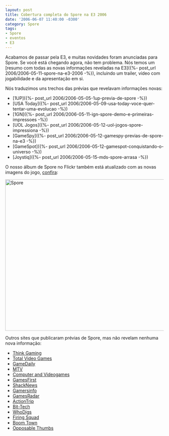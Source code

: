 ```yaml
---
layout: post
title: Cobertura completa do Spore na E3 2006
date: '2006-06-07 11:40:00 -0300'
category: Spore
tags:
- Spore
- eventos
- E3
---
```

Acabamos de passar pela E3, e muitas novidades foram anunciadas para Spore. Se você está chegando agora, não tem problema. Nós temos um [resumo com todas as novas informações reveladas na E3]({%- post_url 2006/2006-05-11-spore-na-e3-2006 -%}), incluindo um trailer, vídeo com jogabilidade e da apresentação em si.

Nós traduzimos uns trechos das prévias que revelavam informações novas:

- [1UP]({%- post_url 2006/2006-05-05-1up-previa-de-spore -%})
- [USA Today]({%- post_url 2006/2006-05-09-usa-today-voce-quer-tentar-uma-evolucao -%})
- [1GN]({%- post_url 2006/2006-05-11-ign-spore-demo-e-primeiras-impressoes -%})
- [UOL Jogos]({%- post_url 2006/2006-05-12-uol-jogos-spore-impressiona -%})
- [GameSpy]({%- post_url 2006/2006-05-12-gamespy-previas-de-spore-na-e3 -%})
- [GameSpot]({%- post_url 2006/2006-05-12-gamespot-conquistando-o-universo -%})
- [Joystiq]({%- post_url 2006/2006-05-15-mds-spore-arrasa -%})

O nosso álbum de Spore no Flickr também está atualizado com as novas imagens do jogo, [confira](https://flic.kr/s/aHskTqEoqA):

<a data-flickr-embed="true"  href="https://www.flickr.com/photos/esporo/albums/72157679654038458" title="Spore"><img src="https://live.staticflickr.com/7842/47457594552_ee11004e09_z.jpg" width="640" height="480" alt="Spore"></a><script async src="//embedr.flickr.com/assets/client-code.js" charset="utf-8"></script>

Outros sites que publicaram prévias de Spore, mas não revelam nenhuma nova informação:

- [Think Gaming](http://thinkgaming.org/content/view/255/27/)
- [Total Video Games](http://www.totalvideogames.com/articles/Spore_-_E306_FIRST_LOOK_Preview_9995_5546_0_0_10_0.htm)
- [GameDaily](http://pc.gamedaily.com/game/features/?gameid=4126&id=299)
- [MTV](http://www.mtv.com/news/articles/1532285/20060522/index.jhtml?headlines=true)
- [Computer and Videogames](http://www.computerandvideogames.com/article.php?id=140238)
- [GamesFirst](http://gamesfirst.com/?id=1321)
- [ShackNews](http://www.shacknews.com/extras/2006/051506_e3_day3_chris_1_1.x)
- [Gamersinfo](http://www.gamersinfo.net/index.php?art/id:1063)
- [GamesRadar](http://www.gamesradar.com/gb/pc/game/previews/article.jsp?articleId=2006051612357921088&sectionId=1001&pageId=2006051612619453024)
- [ActionTrip](http://www.actiontrip.com/features/e32006spore.phtml)
- [Bit-Tech](http://www.bit-tech.net/gaming/2006/05/15/spore_e3_preview/1.html)
- [WhoDigs](http://www.whodigs.com/article.php/SporePreview)
- [Firing Squad](http://www.firingsquad.com/news/newsarticle.asp?searchid=10246)
- [Boom Town](http://www.boomtown.net/en_uk/articles/art.view.php?id=11390)
- [Opposable Thumbs](http://arstechnica.com/journals/thumbs.ars/2006/5/11/3930)
